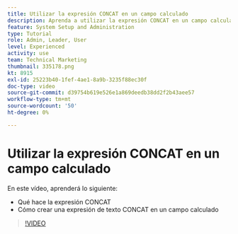 ```yaml
---
title: Utilizar la expresión CONCAT en un campo calculado
description: Aprenda a utilizar la expresión CONCAT en un campo calculado en Adobe [!DNL Workfront].
feature: System Setup and Administration
type: Tutorial
role: Admin, Leader, User
level: Experienced
activity: use
team: Technical Marketing
thumbnail: 335178.png
kt: 8915
exl-id: 25223b40-1fef-4ae1-8a9b-3235f88ec30f
doc-type: video
source-git-commit: d39754b619e526e1a869deedb38dd2f2b43aee57
workflow-type: tm+mt
source-wordcount: '50'
ht-degree: 0%

---
```


# Utilizar la expresión CONCAT en un campo calculado

En este vídeo, aprenderá lo siguiente:

* Qué hace la expresión CONCAT
* Cómo crear una expresión de texto CONCAT en un campo calculado

>[!VIDEO](https://video.tv.adobe.com/v/335178/?quality=12)
